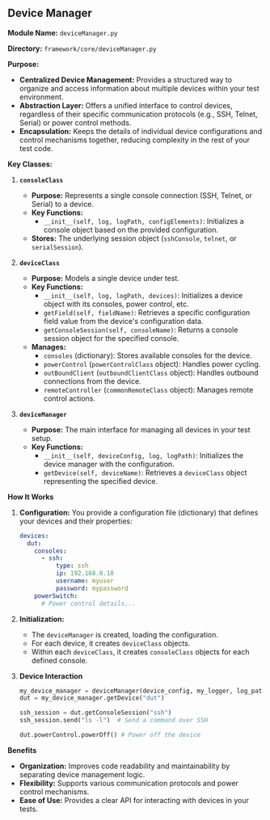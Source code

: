 ## Device Manager

**Module Name:** `deviceManager.py`

**Directory:** `framework/core/deviceManager.py`

**Purpose:**

* **Centralized Device Management:** Provides a structured way to organize and access information about multiple devices within your test environment.
* **Abstraction Layer:** Offers a unified interface to control devices, regardless of their specific communication protocols (e.g., SSH, Telnet, Serial) or power control methods.
* **Encapsulation:** Keeps the details of individual device configurations and control mechanisms together, reducing complexity in the rest of your test code.

**Key Classes:**

1. **`consoleClass`**
   * **Purpose:** Represents a single console connection (SSH, Telnet, or Serial) to a device.
   * **Key Functions:**
      * `__init__(self, log, logPath, configElements)`: Initializes a console object based on the provided configuration.
   * **Stores:** The underlying session object (`sshConsole`, `telnet`, or `serialSession`).

2. **`deviceClass`**
   * **Purpose:** Models a single device under test.
   * **Key Functions:**
      * `__init__(self, log, logPath, devices)`:  Initializes a device object with its consoles, power control, etc.
      * `getField(self, fieldName)`:  Retrieves a specific configuration field value from the device's configuration data.
      * `getConsoleSession(self, consoleName)`: Returns a console session object for the specified console.
   * **Manages:**
      * `consoles` (dictionary): Stores available consoles for the device.
      * `powerControl` (`powerControlClass` object): Handles power cycling.
      * `outBoundClient` (`outboundClientClass` object):  Handles outbound connections from the device.
      * `remoteController` (`commonRemoteClass` object):  Manages remote control actions.

3.  **`deviceManager`**
    * **Purpose:** The main interface for managing all devices in your test setup.
    * **Key Functions:**
       * `__init__(self, deviceConfig, log, logPath)`: Initializes the device manager with the configuration.
       * `getDevice(self, deviceName)`: Retrieves a `deviceClass` object representing the specified device.

**How It Works**

1. **Configuration:** You provide a configuration file (dictionary) that defines your devices and their properties:
   ```yaml
   devices:
     dut:
       consoles:
         - ssh:
             type: ssh
             ip: 192.168.0.10
             username: myuser
             password: mypassword
       powerSwitch:
         # Power control details...
   ```

2. **Initialization:**  
   * The `deviceManager` is created, loading the configuration.
   * For each device, it creates `deviceClass` objects.
   * Within each `deviceClass`, it creates `consoleClass` objects for each defined console.

3. **Device Interaction**
   ```python
   my_device_manager = deviceManager(device_config, my_logger, log_path)
   dut = my_device_manager.getDevice("dut")

   ssh_session = dut.getConsoleSession("ssh")  
   ssh_session.send("ls -l")  # Send a command over SSH

   dut.powerControl.powerOff() # Power off the device
   ```

**Benefits**

* **Organization:** Improves code readability and maintainability by separating device management logic.
* **Flexibility:** Supports various communication protocols and power control mechanisms.
* **Ease of Use:** Provides a clear API for interacting with devices in your tests.
